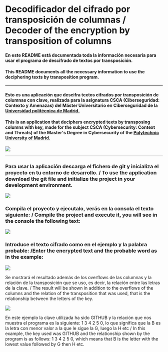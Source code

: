 # Decodificador del cifrado por transposición de columnas / Decoder of the encryption by transposition of columns
#### En este README está documentada toda la información necesaria para usar el programa de descifrado de textos por transposición.
#### This README documents all the necessary information to use the deciphering texts by transposition program.
***
#### Esto es una aplicación que descifra textos cifrados por transposición de columnas con clave, realizada para la asignatura CSCA (Ciberseguridad: Contexto y Amenazas) del Máster Universitario en Ciberseguridad de la [Universidad politécnica de Madrid.](http://www.upm.es) 

#### This is an application that deciphers encrypted texts by transposing columns with key, made for the subject CSCA (Cybersecurity: Context and Threats) of the Master's Degree in Cybersecurity of the [Polytechnic University of Madrid.](http://www.upm.es) 

![](http://www.iecre.org/img/retl_logos/idr-upm.png)
***
### Para usar la aplicación descarga el fichero de git y inicializa el proyecto en tu entorno de desarrollo. / To use the application download the git file and initialize the project in your development environment.

![](https://imgur.com/rqzjxdb.jpg)

### Compila el proyecto y ejecutalo, verás en la consola el texto siguiente: / Compile the project and execute it, you will see in the console the following text:

![](https://imgur.com/iD7Wl68.jpg)

### Introduce el texto cifrado como en el ejemplo y la palabra probable: /Enter the encrypted text and the probable word as in the example:

![](https://imgur.com/s5FLcgX.jpg)

Se mostrará el resultado además de los overflows de las columnas y la relación de la transposición que se uso, es decir, la relación entre las letras de la clave. / The result will be shown in addition to the overflows of the columns and the relation of the transposition that was used, that is the relationship between the letters of the key.

![](https://imgur.com/vM9M9Aw.jpg)

En este ejemplo la clave utilizada ha sido GITHUB y la relación que nos muestra el programa es la siguiente: 1 3 4 2 5 0, lo que significa que la B es la letra con menor valor a la que le sigue la G, luego la H etc / In this example, the key used was GITHUB and the relationship shown by the program is as follows: 1 3 4 2 5 0, which means that B is the letter with the lowest value followed by G then H etc.
